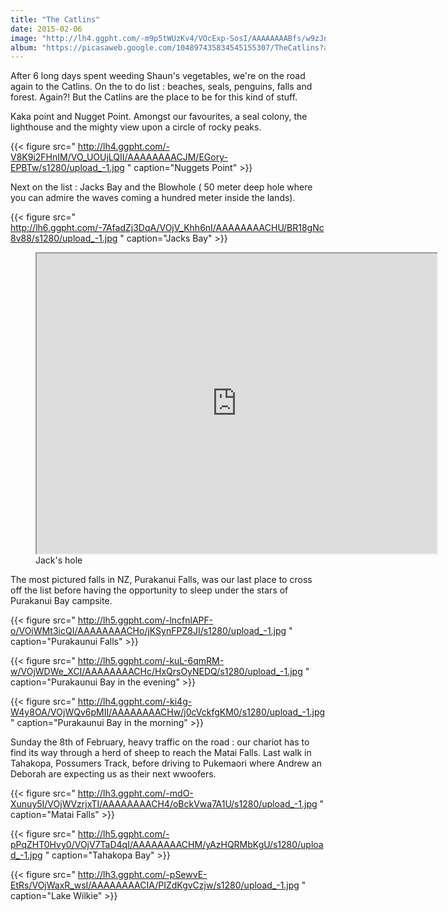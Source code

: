 ```yaml
---
title: "The Catlins"
date: 2015-02-06
image: "http://lh4.ggpht.com/-m9p5tWUzKv4/VOcExp-SosI/AAAAAAAABfs/w9zJnuP1xwo/s1280/upload_-1.jpg"
album: "https://picasaweb.google.com/104897435834545155307/TheCatlins?authkey=Gv1sRgCK2M0LSpjcfwnQE"
---
```


After 6 long days spent weeding Shaun's vegetables, we're on the road again to the Catlins. On the to do list : beaches, seals, penguins, falls and forest. Again?! But the Catlins are the place to be for this kind of stuff. 

Kaka point and Nugget Point. Amongst our favourites, a seal colony, the lighthouse and the mighty view upon a circle of rocky peaks.

{{< figure src="  http://lh4.ggpht.com/-V8K9i2FHnIM/VO_UOUjLQII/AAAAAAAACJM/EGory-EPBTw/s1280/upload_-1.jpg " caption="Nuggets Point" >}}

Next on the list : Jacks Bay and the Blowhole ( 50 meter deep hole where you can admire the waves coming a hundred meter inside the lands).

{{< figure src="  http://lh6.ggpht.com/-7AfadZj3DqA/VOjV_Khh6nI/AAAAAAAACHU/BR18gNc8v88/s1280/upload_-1.jpg " caption="Jacks Bay" >}}

<figure>
<iframe src="https://docs.google.com/file/d/0BzIZ3dfuz-CEWTk5UHpnSVhYWDg/preview" width="640" height="480"></iframe>
<figcaption>
Jack's hole
</figcaption>
</figure>

The most pictured falls in NZ, Purakanui Falls, was our last place to cross off the list before having the opportunity to sleep under the stars of Purakanui Bay campsite.

{{< figure src="  http://lh5.ggpht.com/-lncfnlAPF-o/VOjWMt3icQI/AAAAAAAACHo/jKSynFPZ8JI/s1280/upload_-1.jpg " caption="Purakaunui Falls" >}}

{{< figure src="  http://lh5.ggpht.com/-kuL-6qmRM-w/VOjWDWe_XCI/AAAAAAAACHc/HxQrsOyNEDQ/s1280/upload_-1.jpg " caption="Purakaunui Bay in the evening" >}}

{{< figure src="  http://lh4.ggpht.com/-ki4g-W4y8OA/VOjWQv6pMII/AAAAAAAACHw/j0cVckfgKM0/s1280/upload_-1.jpg " caption="Purakaunui Bay in the morning" >}}

Sunday the 8th of February, heavy traffic on the road : our chariot has to find its way through a herd of sheep to reach the Matai Falls. Last walk in Tahakopa, Possumers Track, before driving to Pukemaori where Andrew an Deborah are expecting us as their next wwoofers.

{{< figure src="  http://lh3.ggpht.com/-mdO-Xunuy5I/VOjWVzrjxTI/AAAAAAAACH4/oBckVwa7A1U/s1280/upload_-1.jpg " caption="Matai Falls" >}}

{{< figure src="  http://lh5.ggpht.com/-pPqZHT0Hvy0/VOjV7TaD4qI/AAAAAAAACHM/yAzHQRMbKgU/s1280/upload_-1.jpg " caption="Tahakopa Bay" >}}

{{< figure src="  http://lh3.ggpht.com/-pSewvE-EtRs/VOjWaxR_wsI/AAAAAAAACIA/PIZdKgvCzjw/s1280/upload_-1.jpg " caption="Lake Wilkie" >}}